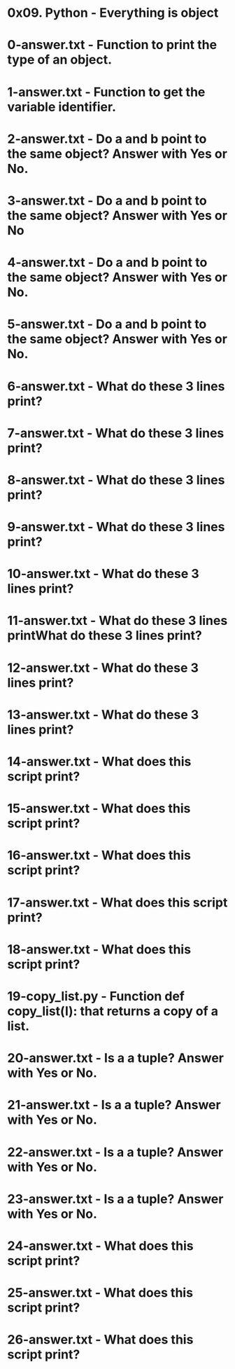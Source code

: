 # 0x09. Python - Everything is object
# 0-answer.txt - Function to print the type of an object.
# 1-answer.txt - Function to get the variable identifier.
# 2-answer.txt - Do a and b point to the same object? Answer with Yes or No.
# 3-answer.txt - Do a and b point to the same object? Answer with Yes or No
# 4-answer.txt - Do a and b point to the same object? Answer with Yes or No.
# 5-answer.txt - Do a and b point to the same object? Answer with Yes or No.
# 6-answer.txt - What do these 3 lines print?
# 7-answer.txt - What do these 3 lines print?
# 8-answer.txt - What do these 3 lines print?
# 9-answer.txt - What do these 3 lines print?
# 10-answer.txt - What do these 3 lines print?
# 11-answer.txt - What do these 3 lines printWhat do these 3 lines print?
# 12-answer.txt - What do these 3 lines print?
# 13-answer.txt - What do these 3 lines print?
# 14-answer.txt - What does this script print?
# 15-answer.txt - What does this script print?
# 16-answer.txt - What does this script print?
# 17-answer.txt - What does this script print?
# 18-answer.txt - What does this script print?
# 19-copy_list.py - Function def copy_list(l): that returns a copy of a list.
# 20-answer.txt - Is a a tuple? Answer with Yes or No.
# 21-answer.txt - Is a a tuple? Answer with Yes or No.
# 22-answer.txt - Is a a tuple? Answer with Yes or No.
# 23-answer.txt - Is a a tuple? Answer with Yes or No.
# 24-answer.txt - What does this script print?
# 25-answer.txt - What does this script print?
# 26-answer.txt - What does this script print?
